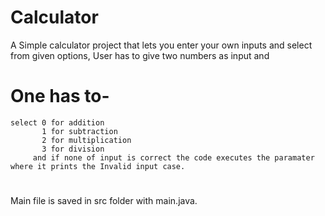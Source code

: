 # Calculator

A Simple calculator project that lets you enter your own inputs and select from given options,
User has to give two numbers as input and 
#  One has to-
    select 0 for addition
           1 for subtraction
           2 for multiplication
           3 for division
         and if none of input is correct the code executes the paramater where it prints the Invalid input case.
#

Main file is saved in src folder with main.java.
